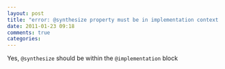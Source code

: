 ```yaml
---
layout: post
title: "error: @synthesize property must be in implementation context   "
date: 2011-01-23 09:18
comments: true
categories: 
---
```


Yes, ``@synthesize`` should be within the ``@implementation`` block

